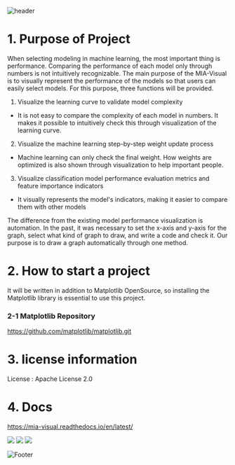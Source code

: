 ![header](https://capsule-render.vercel.app/api?type=wave&color=auto&height=300&section=header&text=MIA-Visual&fontSize=90)

# 1. Purpose of Project

When selecting modeling in machine learning, the most important thing is performance. Comparing the performance of each model only through numbers is not intuitively recognizable. The main purpose of the MIA-Visual is to visually represent the performance of the models so that users can easily select models. For this purpose, three functions will be provided.

  1. Visualize the learning curve to validate model complexity

  - It is not easy to compare the complexity of each model in numbers. It makes it possible to intuitively check this through visualization of the learning curve.

  2. Visualize the machine learning step-by-step weight update process

  - Machine learning can only check the final weight. How weights are optimized is also shown through visualization to help important people.
  
  3. Visualize classification model performance evaluation metrics and feature importance indicators

  - It visually represents the model's indicators, making it easier to compare them with other models

The difference from the existing model performance visualization is automation. In the past, it was necessary to set the x-axis and y-axis for the graph, select what kind of graph to draw, and write a code and check it. Our purpose is to draw a graph automatically through one method.

# 2. How to start a project

It will be written in addition to Matplotlib OpenSource, so installing the Matplotlib library is essential to use this project.

### 2-1 Matplotlib Repository

https://github.com/matplotlib/matplotlib.git

# 3. license information

License : Apache License 2.0

# 4. Docs
https://mia-visual.readthedocs.io/en/latest/

<img src="https://img.shields.io/badge/Python-3776AB?style=flat-square&logo=Python&logoColor=white"/>
<img src="https://img.shields.io/badge/GitHub-181717?style=flat-square&logo=GitHub&logoColor=white"/>
<img src="https://img.shields.io/badge/42-000000?style=flat-square&logo=42&logoColor=white"/>

![Footer](https://capsule-render.vercel.app/api?type=waving&color=auto&height=200&section=footer)
